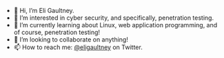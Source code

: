- 👋 Hi, I’m Eli Gaultney.
- 👀 I’m interested in cyber security, and specifically, penetration testing.
- 🌱 I’m currently learning about Linux, web application programming, and of course, penetration testing!
- 💞️ I’m looking to collaborate on anything!
- 📫 How to reach me: [@eligaultney](https://twitter.com/eligaultney/) on Twitter.

<!---
elisspace/elisspace is a ✨ special ✨ repository because its `README.md` (this file) appears on your GitHub profile.
You can click the Preview link to take a look at your changes.
--->
